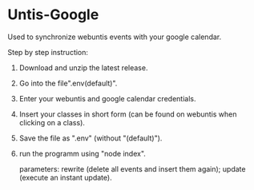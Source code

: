 # Untis-Google

Used to synchronize webuntis events with your google calendar.

Step by step instruction:
1. Download and unzip the latest release.
2. Go into the file".env(default)".
3. Enter your webuntis and google calendar credentials.
4. Insert your classes in short form (can be found on webuntis when clicking on a class).
5. Save the file as ".env" (without "(default)").
6. run the programm using "node index".

   parameters: rewrite (delete all events and insert them again); update (execute an instant update).
